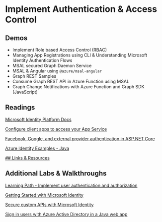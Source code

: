 # Implement Authentication & Access Control

## Demos

- Implement Role based Access Control (RBAC)
- Managing App Registrations using CLI & Understanding Microsoft Identity Authentication Flows
- MSAL secured Graph Daemon Service
- MSAL & Angular using `@azure/msal-angular`
- Graph REST Samples
- Consume Graph REST API in Azure Function using MSAL
- Graph Change Notifications with Azure Function and Graph SDK (JavaScript)

## Readings

[Microsoft Identity Platform Docs](https://learn.microsoft.com/en-us/azure/active-directory/develop/)

[Configure client apps to access your App Service](https://learn.microsoft.com/en-us/azure/app-service/configure-authentication-provider-aad?tabs=workforce-tenant#configure-client-apps-to-access-your-app-service)

[Facebook, Google, and external provider authentication in ASP.NET Core](https://learn.microsoft.com/en-us/aspnet/core/security/authentication/social/?view=aspnetcore-6.0&tabs=visual-studio)

[Azure Identity Examples - Java](https://github.com/Azure/azure-sdk-for-java/wiki/Azure-Identity-Examples)

[## Links & Resources](https://learn.microsoft.com/en-us/entra/msal/java/advanced/managed-identity)

## Additional Labs & Walkthroughs

[Learning Path - Implement user authentication and authorization](https://docs.microsoft.com/en-us/learn/paths/az-204-implement-authentication-authorization/)

[Getting Started with Microsoft Identity](https://docs.microsoft.com/en-us/learn/modules/getting-started-identity/)

[Secure custom APIs with Microsoft Identity](https://docs.microsoft.com/en-us/learn/modules/identity-secure-custom-api/)

[Sign in users with Azure Active Directory in a Java web app](https://learn.microsoft.com/en-us/training/modules/azure-java-app-enable-authentication-authorization/)